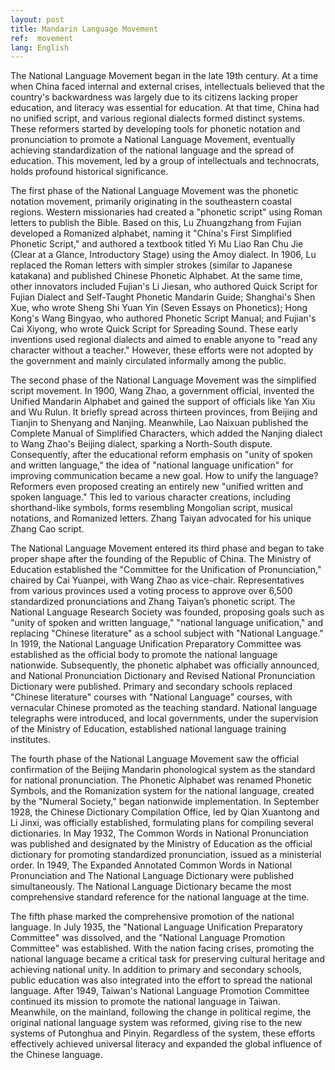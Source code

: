 ```yaml
---
layout: post
title: Mandarin Language Movement
ref:  movement
lang: English
---
```


The National Language Movement began in the late 19th century. At a time when China faced internal and external crises, intellectuals believed that the country's backwardness was largely due to its citizens lacking proper education, and literacy was essential for education. At that time, China had no unified script, and various regional dialects formed distinct systems. These reformers started by developing tools for phonetic notation and pronunciation to promote a National Language Movement, eventually achieving standardization of the national language and the spread of education. This movement, led by a group of intellectuals and technocrats, holds profound historical significance.

The first phase of the National Language Movement was the phonetic notation movement, primarily originating in the southeastern coastal regions. Western missionaries had created a "phonetic script" using Roman letters to publish the Bible. Based on this, Lu Zhuangzhang from Fujian developed a Romanized alphabet, naming it "China's First Simplified Phonetic Script," and authored a textbook titled Yi Mu Liao Ran Chu Jie (Clear at a Glance, Introductory Stage) using the Amoy dialect. In 1906, Lu replaced the Roman letters with simpler strokes (similar to Japanese katakana) and published Chinese Phonetic Alphabet. At the same time, other innovators included Fujian's Li Jiesan, who authored Quick Script for Fujian Dialect and Self-Taught Phonetic Mandarin Guide; Shanghai's Shen Xue, who wrote Sheng Shi Yuan Yin (Seven Essays on Phonetics); Hong Kong's Wang Bingyao, who authored Phonetic Script Manual; and Fujian's Cai Xiyong, who wrote Quick Script for Spreading Sound. These early inventions used regional dialects and aimed to enable anyone to "read any character without a teacher." However, these efforts were not adopted by the government and mainly circulated informally among the public.

The second phase of the National Language Movement was the simplified script movement. In 1900, Wang Zhao, a government official, invented the Unified Mandarin Alphabet and gained the support of officials like Yan Xiu and Wu Rulun. It briefly spread across thirteen provinces, from Beijing and Tianjin to Shenyang and Nanjing. Meanwhile, Lao Naixuan published the Complete Manual of Simplified Characters, which added the Nanjing dialect to Wang Zhao's Beijing dialect, sparking a North-South dispute. Consequently, after the educational reform emphasis on "unity of spoken and written language," the idea of "national language unification" for improving communication became a new goal. How to unify the language? Reformers even proposed creating an entirely new "unified written and spoken language." This led to various character creations, including shorthand-like symbols, forms resembling Mongolian script, musical notations, and Romanized letters. Zhang Taiyan advocated for his unique Zhang Cao script.

The National Language Movement entered its third phase and began to take proper shape after the founding of the Republic of China. The Ministry of Education established the "Committee for the Unification of Pronunciation," chaired by Cai Yuanpei, with Wang Zhao as vice-chair. Representatives from various provinces used a voting process to approve over 6,500 standardized pronunciations and Zhang Taiyan’s phonetic script. The National Language Research Society was founded, proposing goals such as "unity of spoken and written language," "national language unification," and replacing "Chinese literature" as a school subject with "National Language." In 1919, the National Language Unification Preparatory Committee was established as the official body to promote the national language nationwide. Subsequently, the phonetic alphabet was officially announced, and National Pronunciation Dictionary and Revised National Pronunciation Dictionary were published. Primary and secondary schools replaced "Chinese literature" courses with "National Language" courses, with vernacular Chinese promoted as the teaching standard. National language telegraphs were introduced, and local governments, under the supervision of the Ministry of Education, established national language training institutes.

The fourth phase of the National Language Movement saw the official confirmation of the Beijing Mandarin phonological system as the standard for national pronunciation. The Phonetic Alphabet was renamed Phonetic Symbols, and the Romanization system for the national language, created by the "Numeral Society," began nationwide implementation. In September 1928, the Chinese Dictionary Compilation Office, led by Qian Xuantong and Li Jinxi, was officially established, formulating plans for compiling several dictionaries. In May 1932, The Common Words in National Pronunciation was published and designated by the Ministry of Education as the official dictionary for promoting standardized pronunciation, issued as a ministerial order. In 1949, The Expanded Annotated Common Words in National Pronunciation and The National Language Dictionary were published simultaneously. The National Language Dictionary became the most comprehensive standard reference for the national language at the time.

The fifth phase marked the comprehensive promotion of the national language. In July 1935, the "National Language Unification Preparatory Committee" was dissolved, and the "National Language Promotion Committee" was established. With the nation facing crises, promoting the national language became a critical task for preserving cultural heritage and achieving national unity. In addition to primary and secondary schools, public education was also integrated into the effort to spread the national language. After 1949, Taiwan's National Language Promotion Committee continued its mission to promote the national language in Taiwan. Meanwhile, on the mainland, following the change in political regime, the original national language system was reformed, giving rise to the new systems of Putonghua and Pinyin. Regardless of the system, these efforts effectively achieved universal literacy and expanded the global influence of the Chinese language.


